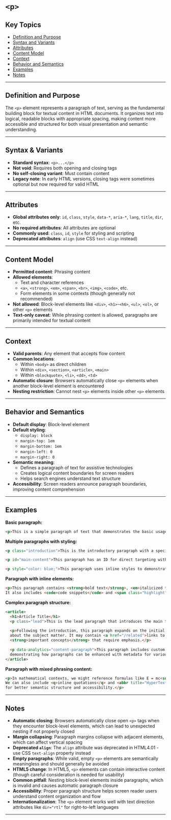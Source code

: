 # `<p>`

## Key Topics

+ [Definition and Purpose](#definition-and-purpose)
+ [Syntax and Variants](#syntax-and-variants)
+ [Attributes](#attributes)
+ [Content Model](#content-model)
+ [Context](#context)
+ [Behavior and Semantics](#behavior-and-semantics)
+ [Examples](#examples)
+ [Notes](#notes)

---

## Definition and Purpose

The `<p>` element represents a paragraph of text, serving as the fundamental building block for textual content in HTML documents. It organizes text into logical, readable blocks with appropriate spacing, making content more accessible and structured for both visual presentation and semantic understanding.

---

## Syntax & Variants

+ **Standard syntax**: `<p>...</p>`
+ **Not void**: Requires both opening and closing tags
+ **No self-closing variant**: Must contain content
+ **Legacy note**: In early HTML versions, closing tags were sometimes optional but now required for valid HTML

---

## Attributes

+ **Global attributes only**: `id`, `class`, `style`, `data-*`, `aria-*`, `lang`, `title`, `dir`, etc.
+ **No required attributes**: All attributes are optional
+ **Commonly used**: `class`, `id`, `style` for styling and scripting
+ **Deprecated attributes**: `align` (use CSS `text-align` instead)

---

## Content Model

+ **Permitted content**: Phrasing content
+ **Allowed elements**: 
  - Text and character references
  - `<a>`, `<strong>`, `<em>`, `<span>`, `<br>`, `<img>`, `<code>`, etc.
  - Form elements in some contexts (though generally not recommended)
+ **Not allowed**: Block-level elements like `<div>`, `<h1>`-`<h6>`, `<ul>`, `<ol>`, or other `<p>` elements
+ **Text-only caveat**: While phrasing content is allowed, paragraphs are primarily intended for textual content

---

## Context

+ **Valid parents**: Any element that accepts flow content
+ **Common locations**:
  - Within `<body>` as direct children
  - Within `<div>`, `<section>`, `<article>`, `<main>`
  - Within `<blockquote>`, `<li>`, `<dd>`, `<td>`
+ **Automatic closure**: Browsers automatically close `<p>` elements when another block-level element is encountered
+ **Nesting restriction**: Cannot nest `<p>` elements inside other `<p>` elements

---

## Behavior and Semantics

+ **Default display**: Block-level element
+ **Default styling**:
  - `display: block`
  - `margin-top: 1em`
  - `margin-bottom: 1em`
  - `margin-left: 0`
  - `margin-right: 0`
+ **Semantic meaning**:
  - Defines a paragraph of text for assistive technologies
  - Creates logical content boundaries for screen readers
  - Helps search engines understand text structure
+ **Accessibility**: Screen readers announce paragraph boundaries, improving content comprehension

---

## Examples

**Basic paragraph:**
```html
<p>This is a simple paragraph of text that demonstrates the basic usage of the paragraph element.</p>
```

**Multiple paragraphs with styling:**
```html
<p class="introduction">This is the introductory paragraph with a specific class for styling purposes.</p>

<p id="main-content">This paragraph has an ID for direct targeting with CSS or JavaScript, making it easily manipulable.</p>

<p style="color: blue;">This paragraph uses inline styles to demonstrate immediate visual customization.</p>
```

**Paragraph with inline elements:**
```html
<p>This paragraph contains <strong>bold text</strong>, <em>italicized text</em>, and a <a href="#link">hyperlink</a>. 
It also includes <code>code snippets</code> and <span class="highlight">styled spans</span> for additional formatting.</p>
```

**Complex paragraph structure:**
```html
<article>
  <h1>Article Title</h1>
  <p class="lead">This is the lead paragraph that introduces the main topic and captures the reader's attention with compelling content.</p>
  
  <p>Following the introduction, this paragraph expands on the initial ideas and provides more detailed information 
  about the subject matter. It may contain <a href="/related">links to related content</a> or 
  <strong>important concepts</strong> that require emphasis.</p>
  
  <p data-analytics="content-paragraph">This paragraph includes custom data attributes for tracking and analytics purposes, 
  demonstrating how paragraphs can be enhanced with metadata for various applications.</p>
</article>
```

**Paragraph with mixed phrasing content:**
```html
<p>In mathematical contexts, we might reference formulas like E = mc<sup>2</sup> or chemical compounds like H<sub>2</sub>O. 
We can also include <q>inline quotations</q> and <abbr title="HyperText Markup Language">HTML</abbr> abbreviations 
for better semantic structure and accessibility.</p>
```

---

## Notes

* **Automatic closing**: Browsers automatically close open `<p>` tags when they encounter block-level elements, which can lead to unexpected nesting if not properly closed
* **Margin collapsing**: Paragraph margins collapse with adjacent elements, which can affect vertical spacing
* **Deprecated `align`**: The `align` attribute was deprecated in HTML4.01 - use CSS `text-align` property instead
* **Empty paragraphs**: While valid, empty `<p>` elements are semantically meaningless and should generally be avoided
* **HTML5 change**: In HTML5, `<p>` elements can contain interactive content (though careful consideration is needed for usability)
* **Common pitfall**: Nesting block-level elements inside paragraphs, which is invalid and causes automatic paragraph closure
* **Accessibility**: Proper paragraph structure helps screen reader users understand content organization and flow
* **Internationalization**: The `<p>` element works well with text direction attributes like `dir="rtl"` for right-to-left languages

---
